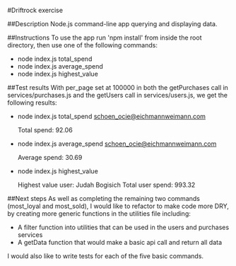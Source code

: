 #Driftrock exercise

##Description
Node.js command-line app querying and displaying data.

##Instructions
To use the app run 'npm install' from inside the root directory, then use one of the following commands:

  * node index.js total_spend <email>
  * node index.js average_spend <email>
  * node index.js highest_value

##Test results
With per_page set at 100000 in both the getPurchases call in services/purchases.js and the getUsers call in services/users.js, we get the following results:

  * node index.js total_spend schoen_ocie@eichmannweimann.com

      Total spend: 92.06

  * node index.js average_spend schoen_ocie@eichmannweimann.com

      Average spend: 30.69

  * node index.js highest_value

      Highest value user: Judah Bogisich
      Total user spend: 993.32

##Next steps
As well as completing the remaining two commands (most_loyal and most_sold), I would like to refactor to make code more DRY, by creating more generic functions in the utilities file including:

  * A filter function into utilities that can be used in the users and purchases services
  * A getData function that would make a basic api call and return all data

I would also like to write tests for each of the five basic commands.